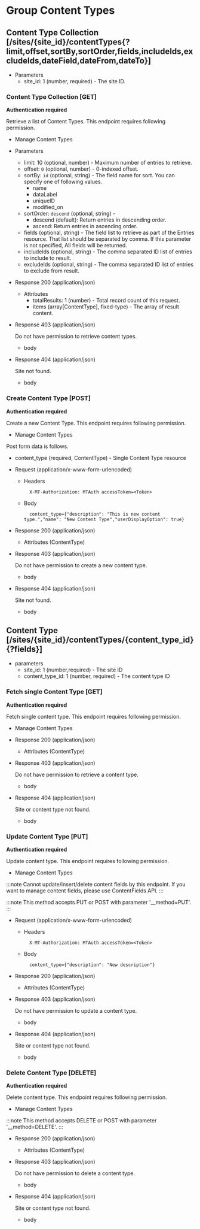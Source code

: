 # Group Content Types

## Content Type Collection [/sites/{site_id}/contentTypes{?limit,offset,sortBy,sortOrder,fields,includeIds,excludeIds,dateField,dateFrom,dateTo}]

+ Parameters
    + site_id: 1 (number, required) - The site ID.

### Content Type Collection [GET]
**Authentication required**

Retrieve a list of Content Types. This endpoint requires following permission.

* Manage Content Types

+ Parameters
    + limit: 10 (optional, number) - Maximum number of entries to retrieve.
    + offset: `0` (optional, number) - 0-indexed offset.
    + sortBy: `id` (optional, string) - The field name for sort. You can specify one of following values.
        * name
        * dataLabel
        * uniqueID
        * modified_on
    + sortOrder: `descend` (optional, string) - 
        * descend (default): Return entries in descending order.
        * ascend: Return entries in ascending order.
    + fields (optional, string) - The field list to retrieve as part of the Entries resource. That list should be separated by comma. If this parameter is not specified, All fields will be returned.
    + includeIds (optional, string) - The comma separated ID list of entries to include to result.
    + excludeIds (optional, string) - The comma separated ID list of entries to exclude from result.

+ Response 200 (application/json)

    + Attributes
        + totalResults: 1 (number) - Total record count of this request.
        + items (array[ContentType], fixed-type) - The array of result content.

+ Response 403 (application/json)

    Do not have permission to retrieve content types.

    + body

+ Response 404 (application/json)

    Site not found.

    + body

### Create Content Type [POST]
**Authentication required**

Create a new Content Type. This endpoint requires following permission.

* Manage Content Types

Post form data is follows.

+ content_type (required, ContentType) - Single Content Type resource

+ Request (application/x-www-form-urlencoded)

    + Headers

            X-MT-Authorization: MTAuth accessToken=<Token>

    + Body

            content_type={"description": "This is new content type.","name": "New Content Type","userDisplayOption": true}

+ Response 200 (application/json)

    + Attributes (ContentType)

+ Response 403 (application/json)

    Do not have permission to create a new content type.

    + body

+ Response 404 (application/json)

    Site not found.

    + body


## Content Type [/sites/{site_id}/contentTypes/{content_type_id}{?fields}]

+ parameters
    + site_id: 1 (number,required) - The site ID
    + content_type_id: 1 (number, required) - The content type ID

### Fetch single Content Type [GET]
**Authentication required**

Fetch single content type. This endpoint requires following permission.

* Manage Content Types

+ Response 200 (application/json)

    + Attributes (ContentType)

+ Response 403 (application/json)

    Do not have permission to retrieve a content type.

    + body

+ Response 404 (application/json)

    Site or content type not found.

    + body

### Update Content Type [PUT]
**Authentication required**

Update content type. This endpoint requires following permission.

* Manage Content Types

:::note
Cannot update/insert/delete content fields by this endpoint. If you want to manage content fields, please use ContentFields API.
:::

:::note
This method accepts PUT or POST with parameter '__method=PUT'.
:::

+ Request (application/x-www-form-urlencoded)

    + Headers

            X-MT-Authorization: MTAuth accessToken=<Token>

    + Body

            content_type={"description": "New description"}

+ Response 200 (application/json)

    + Attributes (ContentType)

+ Response 403 (application/json)

    Do not have permission to update a content type.

    + body

+ Response 404 (application/json)

    Site or content type not found.

    + body

### Delete Content Type [DELETE]
**Authentication required**

Delete content type. This endpoint requires following permission.

* Manage Content Types

:::note
This method accepts DELETE or POST with parameter '__method=DELETE'.
:::

+ Response 200 (application/json)

    + Attributes (ContentType)

+ Response 403 (application/json)

    Do not have permission to delete a content type.

    + body

+ Response 404 (application/json)

    Site or content type not found.

    + body

